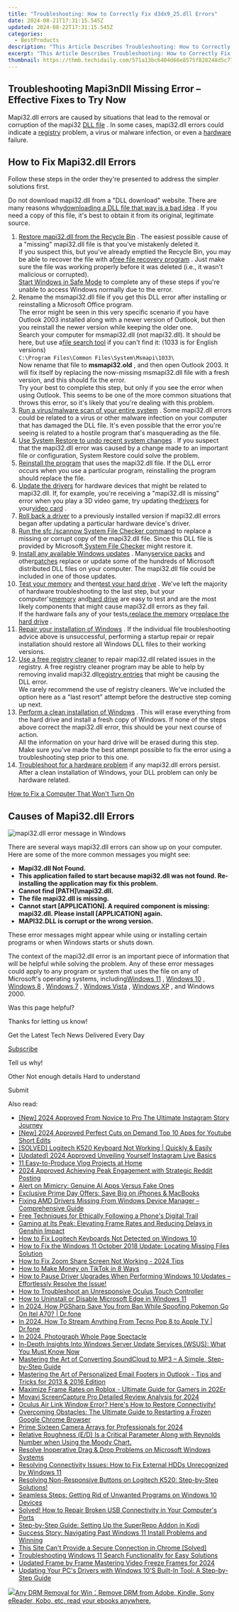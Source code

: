 ```yaml
---
title: "Troubleshooting: How to Correctly Fix d3dx9_25.dll Errors"
date: 2024-08-21T17:31:15.545Z
updated: 2024-08-22T17:31:15.545Z
categories:
  - BestProducts
description: "This Article Describes Troubleshooting: How to Correctly Fix d3dx9_25.dll Errors"
excerpt: "This Article Describes Troubleshooting: How to Correctly Fix d3dx9_25.dll Errors"
thumbnail: https://thmb.techidaily.com/571a13bc6404d66e8575f828248d5c770574159f8a7664c56c7e33516dab19ed.jpg
---
```


## Troubleshooting Mapi3nDll Missing Error – Effective Fixes to Try Now
 Mapi32.dll errors are caused by situations that lead to the removal or corruption of the mapi32 [DLL file](https://www.lifewire.com/what-is-a-dll-file-2625852) . In some cases, mapi32.dll errors could indicate a [registry](https://www.lifewire.com/windows-registry-2625992) problem, a virus or malware infection, or even a [hardware](https://www.lifewire.com/computer-hardware-2625895) failure.

## How to Fix Mapi32.dll Errors

 Follow these steps in the order they're presented to address the simpler solutions first.

 Do not download mapi32.dll from a "DLL download" website. There are many reasons why[downloading a DLL file that way is a bad idea](https://www.lifewire.com/important-reasons-not-to-download-dll-files-2624455) . If you need a copy of this file, it's best to obtain it from its original, legitimate source.

1. [Restore mapi32.dll from the Recycle Bin](https://www.lifewire.com/how-to-restore-deleted-files-from-the-recycle-bin-2624515) . The easiest possible cause of a "missing" mapi32.dll file is that you've mistakenly deleted it.  
 If you suspect this, but you've already emptied the Recycle Bin, you may be able to recover the file with a[free file recovery program](https://www.lifewire.com/free-data-recovery-software-tools-2622893) . Just make sure the file was working properly before it was deleted (i.e., it wasn't malicious or corrupted).  
[Start Windows in Safe Mode](https://www.lifewire.com/how-do-i-start-windows-in-safe-mode-2624480) to complete any of these steps if you're unable to access Windows normally due to the error.
2. Rename the msmapi32.dll file if you get this DLL error after installing or reinstalling a Microsoft Office program.  
 The error might be seen in this very specific scenario if you have Outlook 2003 installed along with a newer version of Outlook, but then you reinstall the newer version while keeping the older one.  
 Search your computer for msmapi32.dll (not mapi32.dll). It should be here, but use a[file search tool](https://www.lifewire.com/11-free-file-search-tools-1356644) if you can't find it: (1033 is for English versions)  
 `C:\Program Files\Common Files\System\Msmapi\1033\`  
 Now rename that file to **msmapi32.old** , and then open Outlook 2003\. It will fix itself by replacing the now-missing msmapi32.dll file with a fresh version, and this should fix the error.  
 Try your best to complete this step, but only if you see the error when using Outlook. This seems to be one of the more common situations that throws this error, so it's likely that you're dealing with this problem.
3. [Run a virus/malware scan of your entire system](https://www.lifewire.com/properly-scan-your-computer-for-viruses-and-other-malware-2624526) . Some mapi32.dll errors could be related to a virus or other malware infection on your computer that has damaged the DLL file. It's even possible that the error you're seeing is related to a hostile program that's masquerading as the file.
4. [Use System Restore to undo recent system changes](https://www.lifewire.com/how-to-use-system-restore-in-windows-2626131) . If you suspect that the mapi32.dll error was caused by a change made to an important file or configuration, System Restore could solve the problem.
5. [Reinstall the program](https://www.lifewire.com/what-is-the-proper-way-to-reinstall-a-software-program-2624478) that uses the mapi32.dll file. If the DLL error occurs when you use a particular program, reinstalling the program should replace the file.
6. [Update the drivers](https://www.lifewire.com/how-to-update-drivers-in-windows-2619214) for hardware devices that might be related to mapi32.dll. If, for example, you're receiving a "mapi32.dll is missing" error when you play a 3D video game, try updating the[drivers](https://www.lifewire.com/what-is-a-device-driver-2625796) for your[video card](https://www.lifewire.com/what-is-a-video-card-2618161) .
7. [Roll back a driver](https://www.lifewire.com/how-to-roll-back-a-driver-in-windows-2619217) to a previously installed version if mapi32.dll errors began after updating a particular hardware device's driver.
8. [Run the sfc /scannow System File Checker command](https://www.lifewire.com/how-to-use-sfc-scannow-to-repair-windows-system-files-2626161) to replace a missing or corrupt copy of the mapi32.dll file. Since this DLL file is provided by Microsoft,[System File Checker](https://www.lifewire.com/sfc-command-system-file-checker-2626020) might restore it.
9. [Install any available Windows updates](https://www.lifewire.com/how-to-check-for-install-windows-updates-2624596) . Many[service packs](https://www.lifewire.com/what-is-a-service-pack-2626010) and other[patches](https://www.lifewire.com/what-is-a-patch-2625960) replace or update some of the hundreds of Microsoft distributed DLL files on your computer. The mapi32.dll file could be included in one of those updates.
10. [Test your memory](https://www.lifewire.com/free-memory-test-programs-2626178) and then[test your hard drive](https://www.lifewire.com/free-hard-drive-testing-programs-2626183) . We've left the majority of hardware troubleshooting to the last step, but your computer's[memory](https://www.lifewire.com/what-is-random-access-memory-ram-2618159) and[hard drive](https://www.lifewire.com/what-is-a-hard-disk-drive-2618152) are easy to test and are the most likely components that might cause mapi32.dll errors as they fail.  
 If the hardware fails any of your tests,[replace the memory](https://www.lifewire.com/how-to-replace-the-memory-ram-in-a-computer-2626201) or[replace the hard drive](https://www.lifewire.com/how-to-replace-a-hard-drive-2626200) .
11. [Repair your installation of Windows](https://www.lifewire.com/how-do-i-automatically-repair-windows-problems-2624907) . If the individual file troubleshooting advice above is unsuccessful, performing a startup repair or repair installation should restore all Windows DLL files to their working versions.
12. [Use a free registry cleaner](https://www.lifewire.com/free-registry-cleaners-2626176) to repair mapi32.dll related issues in the registry. A free registry cleaner program may be able to help by removing invalid mapi32.dll[registry entries](https://www.lifewire.com/what-is-a-registry-key-2625999) that might be causing the DLL error.  
 We rarely recommend the use of registry cleaners. We've included the option here as a "last resort" attempt before the destructive step coming up next.
13. [Perform a clean installation of Windows](https://www.lifewire.com/how-to-clean-install-windows-2624904) . This will erase everything from the hard drive and install a fresh copy of Windows. If none of the steps above correct the mapi32.dll error, this should be your next course of action.  
 All the information on your hard drive will be erased during this step. Make sure you've made the best attempt possible to fix the error using a troubleshooting step prior to this one.
14. [Troubleshoot for a hardware problem](https://www.lifewire.com/fix-a-dll-issue-caused-by-a-hardware-problem-2624493) if any mapi32.dll errors persist. After a clean installation of Windows, your DLL problem can only be hardware related.

[How to Fix a Computer That Won't Turn On](https://www.lifewire.com/how-do-i-get-my-computer-fixed-2625167)

## Causes of Mapi32.dll Errors

![mapi32.dll error message in Windows](https://www.lifewire.com/thmb/yeAFU4IeUrDSkSa1kRZs1y23VOs=/1500x0/filters:no_upscale():max_bytes(150000):strip_icc():format(webp)/mapi32-dll-error-c36c0935d08c4237bca38508b600f2d3.png)

 There are several ways mapi32.dll errors can show up on your computer. Here are some of the more common messages you might see:

* **Mapi32.dll Not Found.**
* **This application failed to start because mapi32.dll was not found. Re-installing the application may fix this problem.**
* **Cannot find \[PATH\]\\mapi32.dll.**
* **The file mapi32.dll is missing.**
* **Cannot start \[APPLICATION\]. A required component is missing: mapi32.dll. Please install \[APPLICATION\] again.**
* **MAPI32.DLL is corrupt or the wrong version.**

 These error messages might appear while using or installing certain programs or when Windows starts or shuts down.

 The context of the mapi32.dll error is an important piece of information that will be helpful while solving the problem. Any of these error messages could apply to any program or system that uses the file on any of Microsoft's operating systems, including[Windows 11](https://www.lifewire.com/windows-11-5188930) , ​[Windows 10](https://www.lifewire.com/windows-10-2626217) , [Windows 8](https://www.lifewire.com/windows-8-2626235) , [Windows 7](https://www.lifewire.com/windows-7-2626265) , [Windows Vista](https://www.lifewire.com/windows-vista-2626311) , [Windows XP](https://www.lifewire.com/windows-xp-2626354) , and Windows 2000.

Was this page helpful?

Thanks for letting us know!

 Get the Latest Tech News Delivered Every Day

[Subscribe](https://www.lifewire.com/#)

Tell us why!

 Other  Not enough details  Hard to understand

 Submit

<ins class="adsbygoogle"
     style="display:block"
     data-ad-format="autorelaxed"
     data-ad-client="ca-pub-7571918770474297"
     data-ad-slot="1223367746"></ins>



<ins class="adsbygoogle"
     style="display:block"
     data-ad-client="ca-pub-7571918770474297"
     data-ad-slot="8358498916"
     data-ad-format="auto"
     data-full-width-responsive="true"></ins>

<span class="atpl-alsoreadstyle">Also read:</span>
<div><ul>
<li><a href="https://instagram-videos.techidaily.com/new-2024-approved-from-novice-to-pro-the-ultimate-instagram-story-journey/"><u>[New] 2024 Approved  From Novice to Pro  The Ultimate Instagram Story Journey</u></a></li>
<li><a href="https://youtube-lab.techidaily.com/024-approved-perfect-cuts-on-demand-top-10-apps-for-youtube-short-edits/"><u>[New] 2024 Approved  Perfect Cuts on Demand  Top 10 Apps for Youtube Short Edits</u></a></li>
<li><a href="https://techtrends.techidaily.com/solved-logitech-k520-keyboard-not-working-quickly-and-easily/"><u>[SOLVED] Logitech K520 Keyboard Not Working | Quickly & Easily</u></a></li>
<li><a href="https://instagram-videos.techidaily.com/updated-2024-approved-unveiling-yourself-instagram-live-basics/"><u>[Updated] 2024 Approved  Unveiling Yourself  Instagram Live Basics</u></a></li>
<li><a href="https://extra-resources.techidaily.com/11-easy-to-produce-vlog-projects-at-home/"><u>11 Easy-to-Produce Vlog Projects at Home</u></a></li>
<li><a href="https://vp-tips.techidaily.com/2024-approved-achieving-peak-engagement-with-strategic-reddit-posting/"><u>2024 Approved  Achieving Peak Engagement with Strategic Reddit Posting</u></a></li>
<li><a href="https://tech-revival.techidaily.com/alert-on-mimicry-genuine-ai-apps-versus-fake-ones/"><u>Alert on Mimicry: Genuine AI Apps Versus Fake Ones</u></a></li>
<li><a href="https://buynow-marvelous.techidaily.com/1722922082625-exclusive-prime-day-offers-save-big-on-iphones-and-macbooks/"><u>Exclusive Prime Day Offers: Save Big on iPhones & MacBooks</u></a></li>
<li><a href="https://techtrends.techidaily.com/fixing-amd-drivers-missing-from-windows-device-manager-comprehensive-guide/"><u>Fixing AMD Drivers Missing From Windows Device Manager – Comprehensive Guide</u></a></li>
<li><a href="https://techtrends.techidaily.com/free-techniques-for-ethically-following-a-phones-digital-trail/"><u>Free Techniques for Ethically Following a Phone's Digital Trail</u></a></li>
<li><a href="https://techtrends.techidaily.com/gaming-at-its-peak-elevating-frame-rates-and-reducing-delays-in-genshin-impact/"><u>Gaming at Its Peak: Elevating Frame Rates and Reducing Delays in Genshin Impact</u></a></li>
<li><a href="https://techtrends.techidaily.com/how-to-fix-logitech-keyboards-not-detected-on-windows-10/"><u>How to Fix Logitech Keyboards Not Detected on Windows 10</u></a></li>
<li><a href="https://techtrends.techidaily.com/how-to-fix-the-windows-11-october-2018-update-locating-missing-files-solution/"><u>How to Fix the Windows 11 October 2018 Update: Locating Missing Files Solution</u></a></li>
<li><a href="https://techtrends.techidaily.com/1723808081803-how-to-fix-zoom-share-screen-not-working-2024-tips/"><u>How to Fix Zoom Share Screen Not Working - 2024 Tips</u></a></li>
<li><a href="https://tiktok-clips.techidaily.com/how-to-make-money-on-tiktok-in-8-ways/"><u>How to Make Money on TikTok in 8 Ways</u></a></li>
<li><a href="https://techtrends.techidaily.com/how-to-pause-driver-upgrades-when-performing-windows-10-updates-effortlessly-resolve-the-issue/"><u>How to Pause Driver Upgrades When Performing Windows 10 Updates – Effortlessly Resolve the Issue!</u></a></li>
<li><a href="https://techtrends.techidaily.com/how-to-troubleshoot-an-unresponsive-oculus-touch-controller/"><u>How to Troubleshoot an Unresponsive Oculus Touch Controller</u></a></li>
<li><a href="https://techtrends.techidaily.com/how-to-uninstall-or-disable-microsoft-edge-in-windows-11/"><u>How to Uninstall or Disable Microsoft Edge in Windows 11</u></a></li>
<li><a href="https://android-pokemon-go.techidaily.com/in-2024-how-pgsharp-save-you-from-ban-while-spoofing-pokemon-go-on-itel-a70-drfone-by-drfone-virtual-android/"><u>In 2024, How PGSharp Save You from Ban While Spoofing Pokemon Go On Itel A70? | Dr.fone</u></a></li>
<li><a href="https://screen-mirror.techidaily.com/in-2024-how-to-stream-anything-from-tecno-pop-8-to-apple-tv-drfone-by-drfone-android/"><u>In 2024, How To Stream Anything From Tecno Pop 8 to Apple TV | Dr.fone</u></a></li>
<li><a href="https://video-screen-grab.techidaily.com/in-2024-photograph-whole-page-spectacle/"><u>In 2024, Photograph Whole Page Spectacle</u></a></li>
<li><a href="https://techtrends.techidaily.com/in-depth-insights-into-windows-server-update-services-wsus-what-you-must-know-now/"><u>In-Depth Insights Into Windows Server Update Services (WSUS): What You Must Know Now</u></a></li>
<li><a href="https://techtrends.techidaily.com/mastering-the-art-of-converting-soundcloud-to-mp3-a-simple-step-by-step-guide/"><u>Mastering the Art of Converting SoundCloud to MP3 – A Simple, Step-by-Step Guide</u></a></li>
<li><a href="https://techtrends.techidaily.com/mastering-the-art-of-personalized-email-footers-in-outlook-tips-and-tricks-for-2013-and-2016-edition/"><u>Mastering the Art of Personalized Email Footers in Outlook - Tips and Tricks for 2013 & 2016 Edition</u></a></li>
<li><a href="https://techtrends.techidaily.com/maximize-frame-rates-on-roblox-ultimate-guide-for-gamers-in-202er/"><u>Maximize Frame Rates on Roblox - Ultimate Guide for Gamers in 202Er</u></a></li>
<li><a href="https://on-screen-recording.techidaily.com/movavi-screencapture-pro-detailed-review-analysis-for-2024/"><u>Movavi ScreenCapture Pro  Detailed Review Analysis for 2024</u></a></li>
<li><a href="https://techtrends.techidaily.com/oculus-air-link-window-error-heres-how-to-restore-connectivity/"><u>Oculus Air Link Window Error? Here's How to Restore Connectivity!</u></a></li>
<li><a href="https://techtrends.techidaily.com/overcoming-obstacles-the-ultimate-guide-to-restarting-a-frozen-google-chrome-browser/"><u>Overcoming Obstacles: The Ultimate Guide to Restarting a Frozen Google Chrome Browser</u></a></li>
<li><a href="https://extra-support.techidaily.com/prime-sixteen-camera-arrays-for-professionals-for-2024/"><u>Prime Sixteen Camera Arrays for Professionals for 2024</u></a></li>
<li><a href="https://techtrends.techidaily.com/relative-roughness-ed-is-a-critical-parameter-along-with-reynolds-number-when-using-the-moody-chart/"><u>Relative Roughness (Ε/D) Is a Critical Parameter Along with Reynolds Number when Using the Moody Chart.</u></a></li>
<li><a href="https://techtrends.techidaily.com/resolve-inoperative-drag-and-drop-problems-on-microsoft-windows-systems/"><u>Resolve Inoperative Drag & Drop Problems on Microsoft Windows Systems</u></a></li>
<li><a href="https://techtrends.techidaily.com/resolving-connectivity-issues-how-to-fix-external-hdds-unrecognized-by-windows-11/"><u>Resolving Connectivity Issues: How to Fix External HDDs Unrecognized by Windows 11</u></a></li>
<li><a href="https://techtrends.techidaily.com/1723807897557-resolving-non-responsive-buttons-on-logitech-k520-step-by-step-solutions/"><u>Resolving Non-Responsive Buttons on Logitech K520: Step-by-Step Solutions!</u></a></li>
<li><a href="https://techtrends.techidaily.com/seamless-steps-getting-rid-of-unwanted-programs-on-windows-10-devices/"><u>Seamless Steps: Getting Rid of Unwanted Programs on Windows 10 Devices</u></a></li>
<li><a href="https://techtrends.techidaily.com/solved-how-to-repair-broken-usb-connectivity-in-your-computers-ports/"><u>Solved! How to Repair Broken USB Connectivity in Your Computer's Ports</u></a></li>
<li><a href="https://techtrends.techidaily.com/step-by-step-guide-setting-up-the-superrepo-addon-in-kodi/"><u>Step-by-Step Guide: Setting Up the SuperRepo Addon in Kodi</u></a></li>
<li><a href="https://techtrends.techidaily.com/1723808324928-success-story-navigating-past-windows-11-install-problems-and-winning/"><u>Success Story: Navigating Past Windows 11 Install Problems and Winning</u></a></li>
<li><a href="https://techtrends.techidaily.com/1723808088070-this-site-cant-provide-a-secure-connection-in-chrome-solved/"><u>This Site Can't Provide a Secure Connection in Chrome [Solved]</u></a></li>
<li><a href="https://techtrends.techidaily.com/troubleshooting-windows-11-search-functionality-for-easy-solutions/"><u>Troubleshooting Windows 11 Search Functionality for Easy Solutions</u></a></li>
<li><a href="https://smart-video-creator.techidaily.com/updated-frame-by-frame-mastering-video-freeze-frames-for-2024/"><u>Updated Frame by Frame Mastering Video Freeze Frames for 2024</u></a></li>
<li><a href="https://techtrends.techidaily.com/updating-your-pcs-drivers-with-windows-10s-built-in-tool-a-step-by-step-guide/"><u>Updating Your PC's Drivers with Windows 10'S Built-In Tool: A Step-by-Step Guide</u></a></li>
</ul></div>

<!-- affiliate ads begin -->
<a href="https://secure.2checkout.com/order/checkout.php?PRODS=4600113&QTY=1&AFFILIATE=108875&CART=1"><img src="https://www.epubor.com/images/drm-removal-feature2.png" border="0">Any DRM Removal for Win：Remove DRM from Adobe, Kindle, Sony eReader, Kobo, etc, read your ebooks anywhere.</a>
<!-- affiliate ads end -->